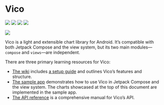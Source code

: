 # Vico

![](https://img.shields.io/maven-central/v/com.patrykandpatrick.vico/core)
![](https://img.shields.io/github/actions/workflow/status/patrykandpatrick/vico/build-debug-apk.yml?branch=master)
![](https://www.codefactor.io/repository/github/patrykandpatrick/vico/badge)
![](https://kotlin-version.aws.icerock.dev/kotlin-version?group=com.patrykandpatrick.vico&name=core)

![](cover.png)

Vico is a light and extensible chart library for Android. It’s compatible with both Jetpack Compose and the view system,
but its two main modules—`compose` and `views`—are independent.

There are three primary learning resources for Vico:

- [The wiki](https://patrykandpatrick.com/vico/wiki) includes
  [a setup guide](https://patrykandpatrick.com/vico/wiki/getting-started) and outlines Vico’s features and structure.
- [The sample app](https://github.com/patrykandpatrick/vico/tree/master/sample) demonstrates how to use Vico in Jetpack
  Compose and the view system. The charts showcased at the top of this document are implemented in the sample app.
- [The API reference](https://patrykandpatrick.com/vico/api) is a comprehensive manual for Vico’s API.
